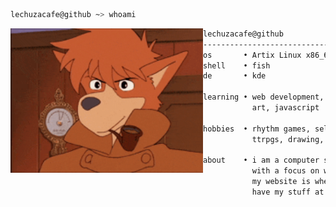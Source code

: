 
  ```sh
  lechuzacafe@github ~> whoami
  ```

  <img align="left" src="https://raw.githubusercontent.com/lechuzacafe/lechuzacafe/main/sherlockhound.gif" width="308" />

  ```bash
  lechuzacafe@github
  ------------------------------
  os       • Artix Linux x86_64
  shell    • fish
  de       • kde

  learning • web development, docker,
             art, javascript
  
  hobbies  • rhythm games, selfhosting,
             ttrpgs, drawing, foss

  about    • i am a computer science student
             with a focus on webdev.
             my website is where i mostly
             have my stuff at.
  
  ```


<!---
lechuzacafe/lechuzacafe is a ✨ special ✨ repository because its `README.md` (this file) appears on your GitHub profile.
You can click the Preview link to take a look at your changes.
--->
